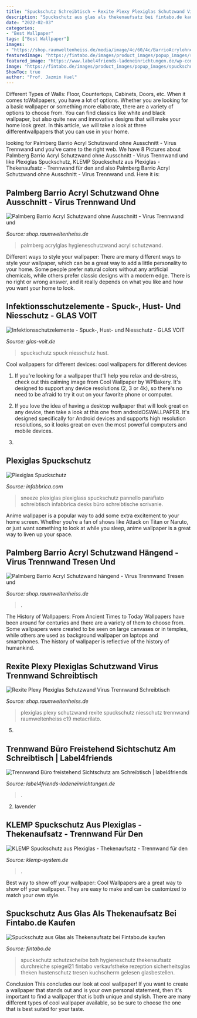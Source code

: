 ```yaml
---
title: "Spuckschutz Schreibtisch ~ Rexite Plexy Plexiglas Schutzwand Virus Trennwand Schreibtisch"
description: "Spuckschutz aus glas als thekenaufsatz bei fintabo.de kaufen"
date: "2022-02-03"
categories:
- "Best Wallpaper"
tags: ["Best Wallpaper"]
images:
- "https://shop.raumweltenheiss.de/media/image/4c/60/4c/BarrioAcrylohneAusschnitt.jpg"
featuredImage: "https://fintabo.de/images/product_images/popup_images/spuckschutz-glas-13.jpg"
featured_image: "https://www.label4friends-ladeneinrichtungen.de/wp-content/uploads/2018/02/trennwand_buero_schreibtisch_grau_milchglas.jpg"
image: "https://fintabo.de/images/product_images/popup_images/spuckschutz-glas-13.jpg"
ShowToc: true
author: "Prof. Jazmin Huel"
---
```



Different Types of Walls: Floor, Countertops, Cabinets, Doors, etc.
When it comes toWallpapers, you have a lot of options. Whether you are looking for a basic wallpaper or something more elaborate, there are a variety of options to choose from. You can find classics like white and black wallpaper, but also quite new and innovative designs that will make your home look great. In this article, we will take a look at three differentwallpapers that you can use in your home.

	

		
looking for Palmberg Barrio Acryl Schutzwand ohne Ausschnitt - Virus Trennwand und you've came to the right web. We have 8 Pictures about Palmberg Barrio Acryl Schutzwand ohne Ausschnitt - Virus Trennwand und like Plexiglas Spuckschutz, KLEMP Spuckschutz aus Plexiglas - Thekenaufsatz - Trennwand für den and also Palmberg Barrio Acryl Schutzwand ohne Ausschnitt - Virus Trennwand und. Here it is:
		
    
## Palmberg Barrio Acryl Schutzwand Ohne Ausschnitt - Virus Trennwand Und

<img loading=lazy src="https://shop.raumweltenheiss.de/media/image/4c/60/4c/BarrioAcrylohneAusschnitt.jpg" onerror="this.onerror=null;this.src='https://tse2.mm.bing.net/th?id=OIP.UTqVHphBMageJRCHrJ06DgHaHa&amp;pid=15.1';" alt="Palmberg Barrio Acryl Schutzwand ohne Ausschnitt - Virus Trennwand und">

_Source: shop.raumweltenheiss.de_

>palmberg acrylglas hygieneschutzwand acryl schutzwand. 

	

Different ways to style your wallpaper:
There are many different ways to style your wallpaper, which can be a great way to add a little personality to your home. Some people prefer natural colors without any artificial chemicals, while others prefer classic designs with a modern edge. There is no right or wrong answer, and it really depends on what you like and how you want your home to look.

    
## Infektionsschutzelemente - Spuck-, Hust- Und Niesschutz - GLAS VOIT

<img loading=lazy src="https://www.glas-voit.de/wp-content/uploads/2020/08/Spuckschutz_06.08-1413x795.jpg" onerror="this.onerror=null;this.src='https://tse4.mm.bing.net/th?id=OIP.-av2c86Ir4opAsP1Sg5QgQHaEK&amp;pid=15.1';" alt="Infektionsschutzelemente - Spuck-, Hust- und Niesschutz - GLAS VOIT">

_Source: glas-voit.de_

>spuckschutz spuck niesschutz hust. 

	

Cool wallpapers for different devices:
cool wallpapers for different devices 

1. If you're looking for a wallpaper that'll help you relax and de-stress, check out this calming image from Cool Wallpaper by WPBakery. It's designed to support any device resolutions (2, 3 or 4k), so there's no need to be afraid to try it out on your favorite phone or computer.

2. If you love the idea of having a desktop wallpaper that will look great on any device, then take a look at this one from androidOSWALLPAPER. It's designed specifically for Android devices and supports high resolution resolutions, so it looks great on even the most powerful computers and mobile devices.

3.

    
## Plexiglas Spuckschutz

<img loading=lazy src="https://www.infabbrica.com/41396-large_default/plexiglas-spuckschutz.jpg" onerror="this.onerror=null;this.src='https://tse3.mm.bing.net/th?id=OIP.HY-BqzV3X0g6QTBD6k9JSgHaFj&amp;pid=15.1';" alt="Plexiglas Spuckschutz">

_Source: infabbrica.com_

>sneeze plexiglas plexiglass spuckschutz pannello parafiato schreibtisch infabbrica desks büro schreibtische scrivanie. 

	

Anime wallpaper is a popular way to add some extra excitement to your home screen. Whether you’re a fan of shows like Attack on Titan or Naruto, or just want something to look at while you sleep, anime wallpaper is a great way to liven up your space.

    
## Palmberg Barrio Acryl Schutzwand Hängend - Virus Trennwand Tresen Und

<img loading=lazy src="https://shop.raumweltenheiss.de/media/image/5f/ba/84/Palmberg3Nz7rWhErtrQJv.jpg" onerror="this.onerror=null;this.src='https://tse4.mm.bing.net/th?id=OIP._n9iYgrYXBsangXN4k3IkwHaHa&amp;pid=15.1';" alt="Palmberg Barrio Acryl Schutzwand hängend - Virus Trennwand Tresen und">

_Source: shop.raumweltenheiss.de_

>. 

	

The History of Wallpapers: From Ancient Times to Today
Wallpapers have been around for centuries and there are a variety of them to choose from. Some wallpapers were created to be seen on large canvases or in temples, while others are used as background wallpaper on laptops and smartphones. The history of wallpaper is reflective of the history of humankind.

    
## Rexite Plexy Plexiglas Schutzwand Virus Trennwand Schreibtisch

<img loading=lazy src="https://shop.raumweltenheiss.de/media/image/64/9a/73/Unbenannt-1-KopieMFzf8AmpoIJY6.jpg" onerror="this.onerror=null;this.src='https://tse2.mm.bing.net/th?id=OIP.CPDCY2T_XcdqAPmUNGY1IgHaHa&amp;pid=15.1';" alt="Rexite Plexy Plexiglas Schutzwand Virus Trennwand Schreibtisch">

_Source: shop.raumweltenheiss.de_

>plexiglas plexy schutzwand rexite spuckschutz niesschutz trennwand raumweltenheiss c19 metacrilato. 

	

5.

    
## Trennwand Büro Freistehend Sichtschutz Am Schreibtisch | Label4friends

<img loading=lazy src="https://www.label4friends-ladeneinrichtungen.de/wp-content/uploads/2018/02/trennwand_buero_schreibtisch_grau_milchglas.jpg" onerror="this.onerror=null;this.src='https://tse1.mm.bing.net/th?id=OIP.zpfLAWCjx38MbmuC8aG-LQHaFs&amp;pid=15.1';" alt="Trennwand Büro freistehend Sichtschutz am Schreibtisch | label4friends">

_Source: label4friends-ladeneinrichtungen.de_

>. 

	

2. lavender 

    
## KLEMP Spuckschutz Aus Plexiglas - Thekenaufsatz - Trennwand Für Den

<img loading=lazy src="https://klemp-system.de/5581-tm_thickbox_default/klemp-spuckschutz-aus-plexiglas-thekenaufsatz-trennwand-fur-den-schreibtisch-beta-100x75-cm.jpg" onerror="this.onerror=null;this.src='https://tse1.mm.bing.net/th?id=OIP.lbinuIdZJrFV1_HtJ8hdZgHaHa&amp;pid=15.1';" alt="KLEMP Spuckschutz aus Plexiglas - Thekenaufsatz - Trennwand für den">

_Source: klemp-system.de_

>. 

	

Best way to show off your wallpaper:
Cool Wallpapers are a great way to show off your wallpaper. They are easy to make and can be customized to match your own style.

    
## Spuckschutz Aus Glas Als Thekenaufsatz Bei Fintabo.de Kaufen

<img loading=lazy src="https://fintabo.de/images/product_images/popup_images/spuckschutz-glas-13.jpg" onerror="this.onerror=null;this.src='https://tse3.mm.bing.net/th?id=OIP.62TmUqoF1rWBHWDzT1H-ngAAAA&amp;pid=15.1';" alt="Spuckschutz aus Glas als Thekenaufsatz bei Fintabo.de kaufen">

_Source: fintabo.de_

>spuckschutz schutzscheibe bxh hygieneschutz thekenaufsatz durchreiche spiegel21 fintabo verkaufstheke rezeption sicherheitsglas theken hustenschutz tresen kuchscherm gelesen glasbestellen. 

	

Conclusion
This concludes our look at cool wallpaper! If you want to create a wallpaper that stands out and is your own personal statement, then it's important to find a wallpaper that is both unique and stylish. There are many different types of cool wallpaper available, so be sure to choose the one that is best suited for your taste.

